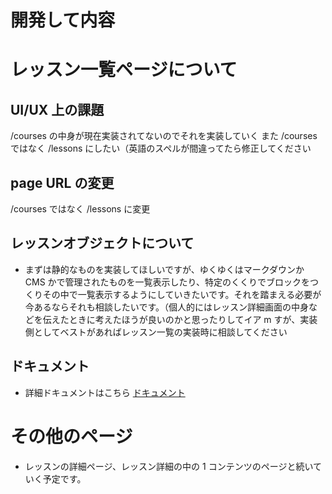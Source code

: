 # 開発して内容

# レッスン一覧ページについて

## UI/UX 上の課題

/courses の中身が現在実装されてないのでそれを実装していく
また /courses ではなく /lessons にしたい（英語のスペルが間違ってたら修正してください

## page URL の変更

/courses ではなく /lessons に変更

## レッスンオブジェクトについて

- まずは静的なものを実装してほしいですが、ゆくゆくはマークダウンか CMS かで管理されたものを一覧表示したり、特定のくくりでブロックをつくりその中で一覧表示するようにしていきたいです。それを踏まえる必要が今あるならそれも相談したいです。（個人的にはレッスン詳細画面の中身などを伝えたときに考えたほうが良いのかと思ったりしてイア m すが、実装側としてベストがあればレッスン一覧の実装時に相談してください

## ドキュメント

- 詳細ドキュメントはこちら [ドキュメント](./page_lesson-list.md)

# その他のページ

- レッスンの詳細ページ、レッスン詳細の中の 1 コンテンツのページと続いていく予定です。
